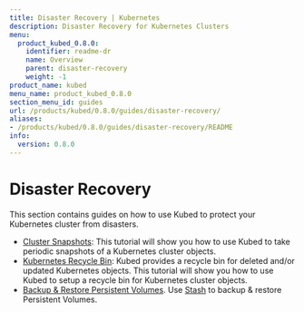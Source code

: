 ```yaml
---
title: Disaster Recovery | Kubernetes
description: Disaster Recovery for Kubernetes Clusters
menu:
  product_kubed_0.8.0:
    identifier: readme-dr
    name: Overview
    parent: disaster-recovery
    weight: -1
product_name: kubed
menu_name: product_kubed_0.8.0
section_menu_id: guides
url: /products/kubed/0.8.0/guides/disaster-recovery/
aliases:
- /products/kubed/0.8.0/guides/disaster-recovery/README
info:
  version: 0.8.0
---
```


# Disaster Recovery

This section contains guides on how to use Kubed to protect your Kubernetes cluster from disasters.

  - [Cluster Snapshots](/products/kubed/0.8.0/guides/disaster-recovery/cluster-snapshot): This tutorial will show you how to use Kubed to take periodic snapshots of a Kubernetes cluster objects.
  - [Kubernetes Recycle Bin](/products/kubed/0.8.0/guides/disaster-recovery/recycle-bin): Kubed provides a recycle bin for deleted and/or updated Kubernetes objects. This tutorial will show you how to use Kubed to setup a recycle bin for Kubernetes cluster objects.
  - [Backup & Restore Persistent Volumes](/products/kubed/0.8.0/guides/disaster-recovery/stash). Use [Stash](https://appscode.com/products/stash) to backup & restore Persistent Volumes.
